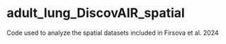 # adult_lung_DiscovAIR_spatial
Code used to analyze the spatial datasets included in Firsova et al. 2024
